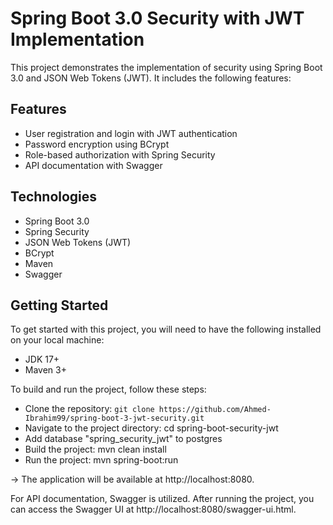 # Spring Boot 3.0 Security with JWT Implementation
This project demonstrates the implementation of security using Spring Boot 3.0 and JSON Web Tokens (JWT). It includes the following features:

## Features
* User registration and login with JWT authentication
* Password encryption using BCrypt
* Role-based authorization with Spring Security
* API documentation with Swagger

## Technologies
* Spring Boot 3.0
* Spring Security
* JSON Web Tokens (JWT)
* BCrypt
* Maven
* Swagger
 
## Getting Started
To get started with this project, you will need to have the following installed on your local machine:

* JDK 17+
* Maven 3+


To build and run the project, follow these steps:

* Clone the repository: `git clone https://github.com/Ahmed-Ibrahim99/spring-boot-3-jwt-security.git`
* Navigate to the project directory: cd spring-boot-security-jwt
* Add database "spring_security_jwt" to postgres 
* Build the project: mvn clean install
* Run the project: mvn spring-boot:run 

-> The application will be available at http://localhost:8080.

For API documentation, Swagger is utilized. After running the project, you can access the Swagger UI at http://localhost:8080/swagger-ui.html.
